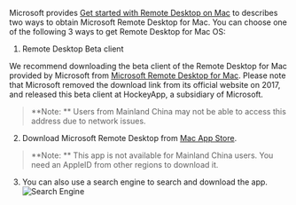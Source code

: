Microsoft provides [Get started with Remote Desktop on Mac](https://docs.microsoft.com/en-us/windows-server/remote/remote-desktop-services/clients/remote-desktop-mac) to describes two ways to obtain Microsoft Remote Desktop for Mac. You can choose one of the following 3 ways to get Remote Desktop for Mac OS: 
 1. Remote Desktop Beta client
 
We recommend downloading the beta client of the Remote Desktop for Mac provided by Microsoft from [Microsoft Remote Desktop for Mac](https://rink.hockeyapp.net/apps/5e0c144289a51fca2d3bfa39ce7f2b06/). Please note that Microsoft removed the download link from its official website on 2017, and released this beta client at HockeyApp, a subsidiary of Microsoft. 
> **Note: **
> Users from Mainland China may not be able to access this address due to network issues. 
 2. Download Microsoft Remote Desktop from [Mac App Store](https://itunes.apple.com/us/app/microsoft-remote-desktop/id715768417).
> **Note: **
> This app is not available for Mainland China users. You need an AppleID from other regions to download it. 
 3.  You can also use a search engine to search and download the app.
![Search Engine](//mc.qcloudimg.com/static/img/8a149e8858af5a29894436f4138c3fbb/image.png)
